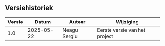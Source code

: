 ## Versiehistoriek

| Versie | Datum      | Auteur       | Wijziging                     |
| ------ | ---------- | ------------ | ----------------------------- |
| 1.0    | 2025-05-22 | Neagu Sergiu | Eerste versie van het project |
